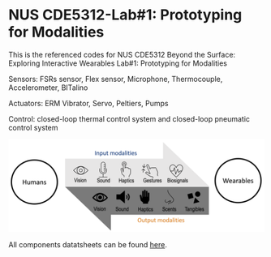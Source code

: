 # NUS CDE5312-Lab#1: Prototyping for Modalities
This is the referenced codes for NUS CDE5312 Beyond the Surface: Exploring Interactive Wearables Lab#1: Prototyping for Modalities

Sensors: FSRs sensor, Flex sensor, Microphone, Thermocouple, Accelerometer, BITalino

Actuators: ERM Vibrator, Servo, Peltiers, Pumps

Control: closed-loop thermal control system and closed-loop pneumatic control system

![image](https://github.com/shaoyuca/CDE5312/blob/main/wearable_modalities.png)

All components datatsheets can be found [here](https://docs.google.com/document/d/1T77oMJvgVI08VQfLGXdjh0onz2zA9Eas/edit).
